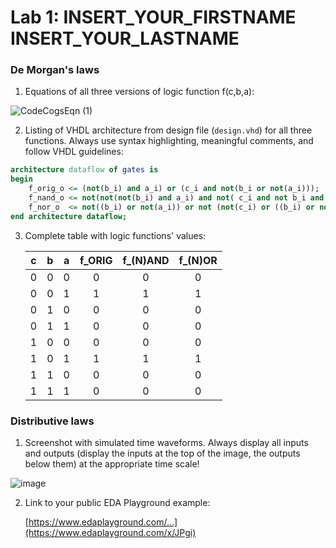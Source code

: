 # Lab 1: INSERT_YOUR_FIRSTNAME INSERT_YOUR_LASTNAME

### De Morgan's laws

1. Equations of all three versions of logic function f(c,b,a):

   
![CodeCogsEqn (1)](https://user-images.githubusercontent.com/65703172/217299737-bb1e3832-5f49-4131-90f3-97b083991864.svg)


2. Listing of VHDL architecture from design file (`design.vhd`) for all three functions. Always use syntax highlighting, meaningful comments, and follow VHDL guidelines:

```vhdl
architecture dataflow of gates is
begin
    f_orig_o <= (not(b_i) and a_i) or (c_i and not(b_i or not(a_i)));
    f_nand_o <= not(not(not(b_i) and a_i) and not( c_i and not b_i and a_i));--b_i nand a_i; -- MODIFY THIS FUNCTION
    f_nor_o  <= not((b_i) or not(a_i)) or not (not(c_i) or ((b_i) or not(a_i))) ;  -- MODIFY THIS FUNCTION
end architecture dataflow;
```

3. Complete table with logic functions' values:

   | **c** | **b** |**a** | **f_ORIG** | **f_(N)AND** | **f_(N)OR** |
   | :-: | :-: | :-: | :-: | :-: | :-: |
   | 0 | 0 | 0 | 0 | 0 | 0 |
   | 0 | 0 | 1 | 1 | 1 | 1 |
   | 0 | 1 | 0 | 0 | 0 | 0 |
   | 0 | 1 | 1 | 0 | 0 | 0 |
   | 1 | 0 | 0 | 0 | 0 | 0 |
   | 1 | 0 | 1 | 1 | 1 | 1 |
   | 1 | 1 | 0 | 0 | 0 | 0 |
   | 1 | 1 | 1 | 0 | 0 | 0 |


### Distributive laws

1. Screenshot with simulated time waveforms. Always display all inputs and outputs (display the inputs at the top of the image, the outputs below them) at the appropriate time scale!

![image](https://user-images.githubusercontent.com/65703172/217294731-6bf6730f-7b48-46f6-aad4-0bde68934b9c.png)


2. Link to your public EDA Playground example:

   [https://www.edaplayground.com/...](https://www.edaplayground.com/x/JPgi)
